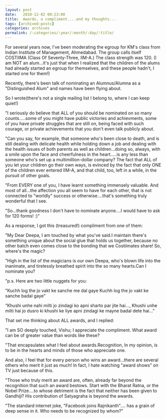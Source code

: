 ```yaml
---
layout: post
date:	2010-12-02 00:23:00
title:  Awards, a compliment....and my thoughts...
tags: [archived-posts]
categories: archives
permalink: /:categories/:year/:month/:day/:title/
---
```

For several years now, I've been moderating the egroup for KM's class from Indian Institute of Management, Ahmedabad. The group calls itself COSTIIMA (Class Of Seventy-Three, IIM-A.) The class strength was 120. (I am NOT an alum...it's just that when I realized that the children of the alums had already started an egroup for themselves, and these people hadn't, I started one for them!)

Recently, there's been talk of nominating an Alumnus/Alumna as a "Distinguished Alum" and names have been flying about.

<lj-cut text="more about this">

So I wrote(there's not a single mailing list I belong to, where I can keep quiet!)

"I seriously do believe that ALL  of you should be nominated on so many counts.....some of you might have public victories and achievments, some of you have private struggles that are still on, being faced with such courage, or private achievements that you don't even talk publicly about.

"Can you say, for example, that someone who's been close to death, and is still dealing with delicate health while holding down a job and dealing with the health issues of both parents as well as children...doing so, always, with a smile upon the face and cheerfulness in the heart.....is any less than someone who's set up a multimillion-dollar company? The fact that ALL of you let your children go their own ways, is evinced by the fact that only ONE of the children ever entered IIM-A, and that child, too, left in a while, in the pursuit of other goals.

"From EVERY one of you, I have learnt something immensely valuable. And most of all...the affection you all seem to have for each other, that is not connected to "worldly" success or otherwise....that's something truly wonderful that I see.

"So...thank goodness I don't have to nominate anyone....I would have to ask for 120 forms! :)"

As a response, I got this (treasured!) compliment from one of them:

"My Dear Deepa, I am touched by what you've said.I maintain there's something unique about the social glue that holds us together, because no other batch even comes close to the bonding that we Costiimates share! So, where's the magic?     

"High in the list of the magicians is our own Deepa, who's blown life into the inanimate, and tirelessly breathed spirit into the so many hearts.Can I nominate you?

"p.s. Here are two little nuggets for you:    

"Kuchh log the jo vakt ke sanche me dal gaye
Kuchh log the jo vakt ke sanche badal gaye"


“Khushi unhe nahi milti jo zindagi ko apni sharto par jite hai…,
Khushi unhe milti hai jo dusro ki khushi ke liye apni zindagi ke mayne badal dete hai…”


That set me thinking about ALL awards, and I replied:

"I am SO deeply touched, Vishu; I appreciate the compliment.  What award can be of greater value than words like these? 

"That encapsulates what I feel about awards.Recognition, In my opinion, is to be in the hearts and minds of those who appreciate one. 

And also, I feel that for every person who wins an award...there are several others who merit it just as much! In fact, I hate watching "award shows" on TV just because of this.

"Those who truly merit  an award are, often,  already far beyond the recognition that such an award bestows. Start with the Bharat Ratna, or the Nobel Prize....to whose detriment is the fact that neither has been given to Gandhiji? His contribution of Satyagraha is beyond the awards.

"The standard internet joke, "Facebook joins Rajnikanth".... has a grain of deep sense in it. Who needs to be recognized by whom?"

</lj-cut>
